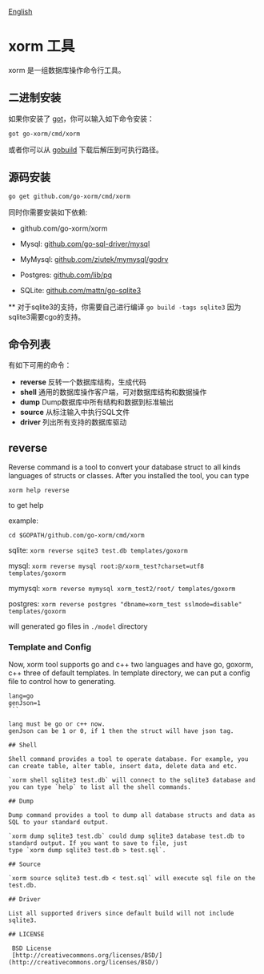 
[English](https://github.com/go-xorm/cmd/blob/master/README.md)

# xorm 工具

xorm 是一组数据库操作命令行工具。 

## 二进制安装

如果你安装了 [got](https://github.com/gobuild/got)，你可以输入如下命令安装：

```
got go-xorm/cmd/xorm
```

或者你可以从 [gobuild](http://gobuild.io/download/github.com/lunny/got) 下载后解压到可执行路径。

## 源码安装

`go get github.com/go-xorm/cmd/xorm`

同时你需要安装如下依赖:

* github.com/go-xorm/xorm

* Mysql: [github.com/go-sql-driver/mysql](https://github.com/go-sql-driver/mysql)

* MyMysql: [github.com/ziutek/mymysql/godrv](https://github.com/ziutek/mymysql/godrv)

* Postgres: [github.com/lib/pq](https://github.com/lib/pq)

* SQLite: [github.com/mattn/go-sqlite3](https://github.com/mattn/go-sqlite3) 

** 对于sqlite3的支持，你需要自己进行编译 `go build -tags sqlite3` 因为sqlite3需要cgo的支持。

## 命令列表

有如下可用的命令：

* **reverse**     反转一个数据库结构，生成代码
* **shell**       通用的数据库操作客户端，可对数据库结构和数据操作
* **dump**        Dump数据库中所有结构和数据到标准输出
* **source**      从标注输入中执行SQL文件
* **driver**      列出所有支持的数据库驱动

## reverse

Reverse command is a tool to convert your database struct to all kinds languages of structs or classes. After you installed the tool, you can type 

`xorm help reverse`

to get help

example:

`cd $GOPATH/github.com/go-xorm/cmd/xorm`

sqlite:
`xorm reverse sqite3 test.db templates/goxorm`

mysql:
`xorm reverse mysql root:@/xorm_test?charset=utf8 templates/goxorm`

mymysql:
`xorm reverse mymysql xorm_test2/root/ templates/goxorm`

postgres:
`xorm reverse postgres "dbname=xorm_test sslmode=disable" templates/goxorm`

will generated go files in `./model` directory

### Template and Config

Now, xorm tool supports go and c++ two languages and have go, goxorm, c++ three of default templates. In template directory, we can put a config file to control how to generating.

````
lang=go
genJson=1
```

lang must be go or c++ now.
genJson can be 1 or 0, if 1 then the struct will have json tag.

## Shell

Shell command provides a tool to operate database. For example, you can create table, alter table, insert data, delete data and etc.

`xorm shell sqlite3 test.db` will connect to the sqlite3 database and you can type `help` to list all the shell commands.

## Dump

Dump command provides a tool to dump all database structs and data as SQL to your standard output.

`xorm dump sqlite3 test.db` could dump sqlite3 database test.db to standard output. If you want to save to file, just
type `xorm dump sqlite3 test.db > test.sql`.

## Source

`xorm source sqlite3 test.db < test.sql` will execute sql file on the test.db.

## Driver

List all supported drivers since default build will not include sqlite3.

## LICENSE

 BSD License
 [http://creativecommons.org/licenses/BSD/](http://creativecommons.org/licenses/BSD/)
